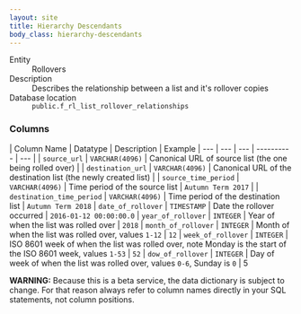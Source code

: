 ```yaml
---
layout: site
title: Hierarchy Descendants
body_class: hierarchy-descendants
---
```


<dl>
  <dt>Entity</dt>
  <dd>Rollovers</dd>

  <dt>Description</dt>
  <dd>Describes the relationship between a list and it's rollover copies</dd>

  <dt>Database location</dt>
  <dd><code>public.f_rl_list_rollover_relationships</code></dd>
</dl>

### Columns

| Column Name | Datatype | Description  | Example
| --- | --- | --- | ---------- | --- |
| `source_url` | `VARCHAR(4096)` | Canonical URL of source list (the one being rolled over) |
| `destination_url` | `VARCHAR(4096)` | Canonical URL of the destination list (the newly created list)  |
| `source_time_period` | `VARCHAR(4096)` | Time period of the source list  | `Autumn Term 2017` |
| `destination_time_period` | `VARCHAR(4096)` | Time period of the destination list  | `Autumn Term 2018`
| `date_of_rollover` | `TIMESTAMP` | Date the rollover occurred | `2016-01-12 00:00:00.0`
| `year_of_rollover` | `INTEGER` | Year of when the list was rolled over | `2018`
| `month_of_rollover` | `INTEGER` | Month of when the list was rolled over, values `1-12` | `12`
| `week_of_rollover` | `INTEGER` | ISO 8601 week of when the list was rolled over, note Monday is the start of the ISO 8601 week, values `1-53` | `52`
| `dow_of_rollover` | `INTEGER` | Day of week of when the list was rolled over, values `0-6`, Sunday is `0` | 5

**WARNING:** Because this is a beta service, the data dictionary is subject to change. For that reason always refer to column names directly in your SQL statements, not column positions.
